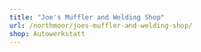 ```yaml
---
title: "Joe's Muffler and Welding Shop"
url: /northmoor/joes-muffler-and-welding-shop/
shop: Autowerkstatt
---
```

